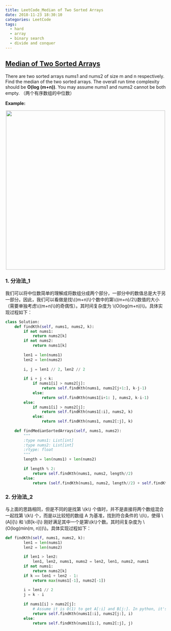 ```yaml
---
title: LeetCode_Median of Two Sorted Arrays
date: 2018-11-23 18:30:10
categories: LeetCode
tags: 
  - hard
  - array
  - binary search
  - divide and conquer
---
```


## [Median of Two Sorted Arrays](https://leetcode.com/problems/median-of-two-sorted-arrays/)

There are two sorted arrays nums1 and nums2 of size m and n respectively. Find the median of the two sorted arrays. The overall run time complexity should be **O(log (m+n))**. You may assume nums1 and nums2 cannot be both empty.
（两个有序数组的中位数）

<!--more-->

**Example:** 

<div align=center>
	<img src="/images/leetcode_4.png" width = "500" align=center/>
</div>

### 1. 分治法_1
我们可以将中位数简单的理解成将数组分成两个部分，一部分中的数值总是大于另一部分。因此，我们可以看做是找\\((m+n)\\)个数中的第\\((m+n)/2\\)数值的大小（需要单独考虑\\((m+n)\\)的奇偶性）。其时间复杂度为 \\(O(log(m+n))\\)。具体实现过程如下：
```python
class Solution:
    def findKth(self, nums1, nums2, k):
        if not nums1:
            return nums2[k]
        if not nums2:
            return nums1[k]
        
        len1 = len(nums1)
        len2 = len(nums2)
        
        i, j = len1 // 2, len2 // 2
        
        if i + j < k:
            if nums1[i] > nums2[j]:
                return self.findKth(nums1, nums2[j+1:], k-j-1)
            else:
                return self.findKth(nums1[i+1: ], nums2, k-i-1)
        else:
            if nums1[i] > nums2[j]:
                return self.findKth(nums1[:i], nums2, k)
            else:
                return self.findKth(nums1, nums2[:j], k)
                
    def findMedianSortedArrays(self, nums1, nums2):
        """
        :type nums1: List[int]
        :type nums2: List[int]
        :rtype: float
        """
        length = len(nums1) + len(nums2)
        
        if length % 2:
            return self.findKth(nums1, nums2, length//2)
        else:
            return (self.findKth(nums1, nums2, length//2) + self.findKth(nums1, nums2, length//2-1))/2
```

### 2. 分治法_2
与上面的思路相同，但是不同的是找第 \\(k\\) 个值时，并不是直接将两个数组混合一起找第 \\(k\\) 个，而是以比较短的数组 A 为基准，找到符合条件的 \\(i\\)，使得 \\(A[i]\\) 和 \\(B[k-i]\\) 刚好满足其中一个是第\\(k\\)个数。其时间复杂度为 \\(O(log(min(m, n)))\\)。具体实现过程如下：
```python
def findKth(self, nums1, nums2, k):
        len1 = len(nums1)
        len2 = len(nums2)
        
        if len1 > len2:
            len1, len2, nums1, nums2 = len2, len1, nums2, nums1
        if not nums1:
            return nums2[k]
        if k == len1 + len2 - 1:
            return max(nums1[-1], nums2[-1])
        
        i = len1 // 2
        j = k - i
        
        if nums1[i] > nums2[j]:
            # Assume it is O(1) to get A[:i] and B[j:]. In python, it's not but in cpp it is.
            return self.findKth(nums1[:i], nums2[j:], i)
        else:
            return self.findKth(nums1[i:], nums2[:j], j)
```




















